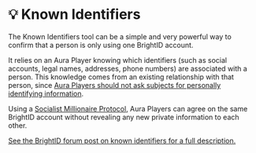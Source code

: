 # 💡 Known Identifiers

The Known Identifiers tool can be a simple and very powerful way to confirm that a person is only using one BrightID account.

It relies on an Aura Player knowing which identifiers (such as social accounts, legal names, addresses, phone numbers) are associated with a person. This knowledge comes from an existing relationship with that person, since [Aura Players should not ask subjects for personally identifying information](../intro/how-aura-works.md#privacy).

Using a [Socialist Millionaire Protocol](https://en.wikipedia.org/wiki/Socialist\_millionaire\_problem#Off-the-Record\_Messaging\_protocol), Aura Players can agree on the same BrightID account without revealing any new private information to each other.

[See the BrightID forum post on known identifiers for a full description.](https://forum.brightid.org/t/fighting-small-scale-sybil-attacks-with-known-identifiers/503)
